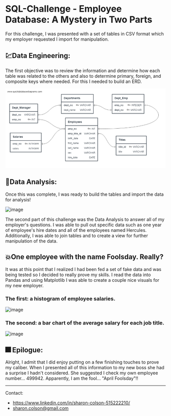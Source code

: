 # SQL-Challenge - Employee Database: A Mystery in Two Parts

For this challenge, I was presented with a set of tables in CSV format which my employer requested I import for manipulation. 

## 💹Data Engineering:
The first objective was to review the information and determine how each table was related to the others and also to determine primary, foreign, and composite keys where needed. For this I needed to build an ERD.

![QuickDBD-Free Diagram](EmployeeSQL/QuickDBD-Free_Diagram.png)

## 🔬Data Analysis:
Once this was complete, I was ready to build the tables and import the data for analysis!

![image](https://user-images.githubusercontent.com/83737584/129651701-c7adedd9-5103-46e1-99cc-b4a620ae96eb.png)

The second part of this challenge was the Data Analysis to answer all of my employer's questions. I was able to pull out specific data such as one year of employee's hire dates and all of the employees named Hercules. Additionally, I was able to join tables and to create a view for further manipulation of the data. 

## 💥One employee with the name Foolsday. Really?

It was at this point that I realized I had been fed a set of fake data and was being tested so I decided to really prove my skills. I read the data into Pandas and using Matplotlib I was able to create a couple nice visuals for my new employer.

### The first: a histogram of employee salaries. 

![image](https://user-images.githubusercontent.com/83737584/129652131-372e19b7-4bd2-4938-876e-22be485919e1.png)

### The second: a bar chart of the average salary for each job title.

![image](https://user-images.githubusercontent.com/83737584/129652183-6a0b4fa9-4bf0-4951-946a-e392cd9f396e.png)

## 🎆 Epilogue: 
Alright, I admit that I did enjoy putting on a few finishing touches to prove my caliber. When I presented all of this information to my new boss she had a surprise I hadn't considered. She suggested I check my own employee number... 499942. Apparently, I am the fool... "April Foolsday"!! 

<hr>
Contact:

* https://www.linkedin.com/in/sharon-colson-515222210/
* sharon.colson@gmail.com
